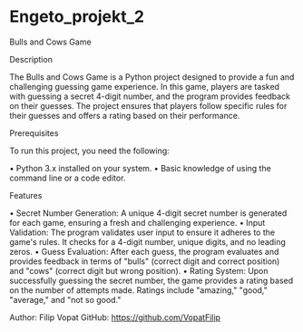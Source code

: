 # Engeto_projekt_2

Bulls and Cows Game

Description

The Bulls and Cows Game is a Python project designed to provide a fun and challenging guessing game experience. 
In this game, players are tasked with guessing a secret 4-digit number, and the program provides feedback on their guesses. 
The project ensures that players follow specific rules for their guesses and offers a rating based on their performance.


Prerequisites

To run this project, you need the following:

• Python 3.x installed on your system.
• Basic knowledge of using the command line or a code editor.


Features

• Secret Number Generation: A unique 4-digit secret number is generated for each game, ensuring a fresh and challenging experience.
• Input Validation: The program validates user input to ensure it adheres to the game's rules. It checks for a 4-digit number, unique digits, and no leading zeros.
• Guess Evaluation: After each guess, the program evaluates and provides feedback in terms of "bulls" (correct digit and correct position) and "cows" (correct digit but wrong position).
• Rating System: Upon successfully guessing the secret number, the game provides a rating based on the number of attempts made. Ratings include "amazing," "good," "average," and "not so good."


Author: Filip Vopat GitHub: https://github.com/VopatFilip
